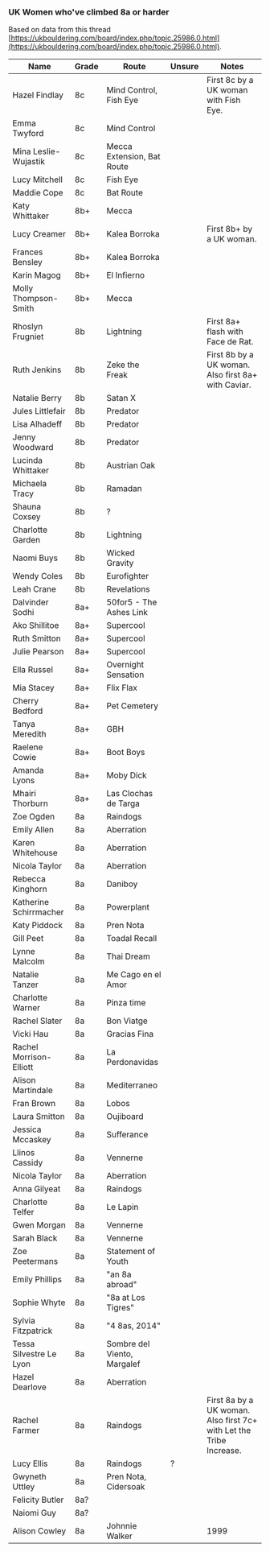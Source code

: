 ### UK Women who've climbed 8a or harder

Based on data from this thread [https://ukbouldering.com/board/index.php/topic,25986.0.html](https://ukbouldering.com/board/index.php/topic,25986.0.html).

| Name | Grade | Route |Unsure|Notes|
|------|-------|-------|------|-----|
|Hazel Findlay|8c|Mind Control, Fish Eye||First 8c by a UK woman with Fish Eye.|
|Emma Twyford|8c|Mind Control|||
|Mina Leslie-Wujastik|8c|Mecca Extension, Bat Route|||
|Lucy Mitchell|8c|Fish Eye|||
|Maddie Cope|8c|Bat Route|||
|Katy Whittaker|8b+|Mecca|||
|Lucy Creamer|8b+|Kalea Borroka||First 8b+ by a UK woman.|
|Frances Bensley|8b+|Kalea Borroka|||
|Karin Magog|8b+|El Infierno|||
|Molly Thompson-Smith|8b+|Mecca|||
|Rhoslyn Frugniet|8b|Lightning||First 8a+ flash with Face de Rat.|
|Ruth Jenkins|8b|Zeke the Freak||First 8b by a UK woman. Also first 8a+ with Caviar.|
|Natalie Berry|8b|Satan X|||
|Jules Littlefair|8b|Predator|||
|Lisa Alhadeff|8b|Predator|||
|Jenny Woodward|8b|Predator|||
|Lucinda Whittaker|8b|Austrian Oak|||
|Michaela Tracy|8b|Ramadan|||
|Shauna Coxsey|8b|?|||
|Charlotte Garden|8b|Lightning|||
|Naomi Buys|8b|Wicked Gravity|||
|Wendy Coles|8b|Eurofighter|||
|Leah Crane|8b|Revelations|||
|Dalvinder Sodhi|8a+|50for5 - The Ashes Link|||
|Ako Shillitoe|8a+|Supercool|||
|Ruth Smitton|8a+|Supercool|||
|Julie Pearson|8a+|Supercool|||
|Ella Russel|8a+|Overnight Sensation|||
|Mia Stacey|8a+|Flix Flax|||
|Cherry Bedford|8a+|Pet Cemetery|||
|Tanya Meredith|8a+|GBH|||
|Raelene Cowie|8a+|Boot Boys|||
|Amanda Lyons|8a+|Moby Dick|||
|Mhairi Thorburn|8a+|Las Clochas de Targa|||
|Zoe Ogden|8a|Raindogs|||
|Emily Allen|8a|Aberration|||
|Karen Whitehouse|8a|Aberration|||
|Nicola Taylor|8a|Aberration|||
|Rebecca Kinghorn|8a|Daniboy|||
|Katherine Schirrmacher|8a|Powerplant|||
|Katy Piddock|8a|Pren Nota|||
|Gill Peet|8a|Toadal Recall|||
|Lynne Malcolm|8a|Thai Dream|||
|Natalie Tanzer|8a|Me Cago en el Amor|||
|Charlotte Warner|8a|Pinza time|||
|Rachel Slater|8a|Bon Viatge|||
|Vicki Hau|8a|Gracias Fina|||
|Rachel Morrison-Elliott|8a|La Perdonavidas|||
|Alison Martindale|8a|Mediterraneo|||
|Fran Brown|8a|Lobos|||
|Laura Smitton|8a|Oujiboard|||
|Jessica Mccaskey|8a|Sufferance|||
|Llinos Cassidy|8a|Vennerne|||
|Nicola Taylor|8a|Aberration|||
|Anna Gilyeat|8a|Raindogs|||
|Charlotte Telfer|8a|Le Lapin|||
|Gwen Morgan|8a|Vennerne|||
|Sarah Black|8a|Vennerne|||
|Zoe Peetermans|8a|Statement of Youth|||
|Emily Phillips|8a|"an 8a abroad"|||
|Sophie Whyte |8a|"8a at Los Tigres"|||
|Sylvia Fitzpatrick|8a|"4 8as, 2014"|||
|Tessa Silvestre Le Lyon|8a|Sombre del Viento, Margalef|||
|Hazel Dearlove|8a|Aberration|||
|Rachel Farmer|8a|Raindogs||First 8a by a UK woman. Also first 7c+ with Let the Tribe Increase.|
|Lucy Ellis|8a|Raindogs|?||
|Gwyneth Uttley|8a|Pren Nota, Cidersoak|||
|Felicity Butler|8a?||||
|Naiomi Guy|8a?||||
|Alison Cowley|8a|Johnnie Walker||1999|